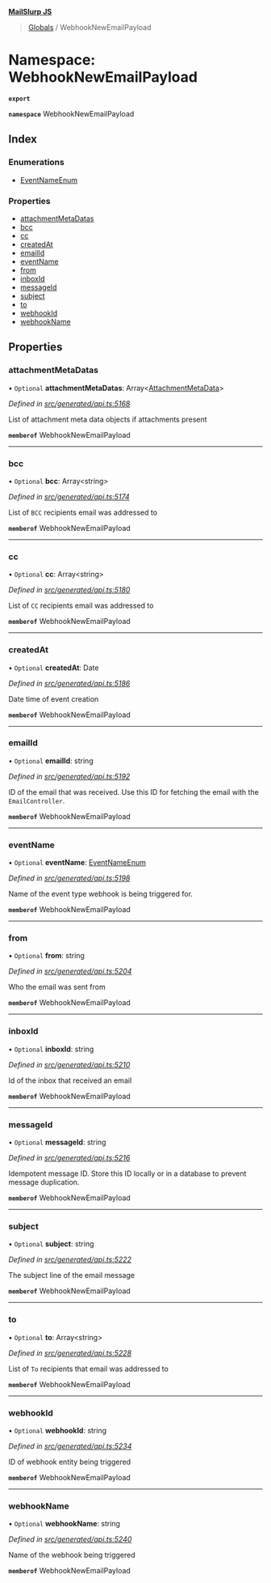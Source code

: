 **[MailSlurp JS](../README.md)**

> [Globals](../README.md) / WebhookNewEmailPayload

# Namespace: WebhookNewEmailPayload

**`export`** 

**`namespace`** WebhookNewEmailPayload

## Index

### Enumerations

* [EventNameEnum](../enums/webhooknewemailpayload.eventnameenum.md)

### Properties

* [attachmentMetaDatas](webhooknewemailpayload.md#attachmentmetadatas)
* [bcc](webhooknewemailpayload.md#bcc)
* [cc](webhooknewemailpayload.md#cc)
* [createdAt](webhooknewemailpayload.md#createdat)
* [emailId](webhooknewemailpayload.md#emailid)
* [eventName](webhooknewemailpayload.md#eventname)
* [from](webhooknewemailpayload.md#from)
* [inboxId](webhooknewemailpayload.md#inboxid)
* [messageId](webhooknewemailpayload.md#messageid)
* [subject](webhooknewemailpayload.md#subject)
* [to](webhooknewemailpayload.md#to)
* [webhookId](webhooknewemailpayload.md#webhookid)
* [webhookName](webhooknewemailpayload.md#webhookname)

## Properties

### attachmentMetaDatas

• `Optional` **attachmentMetaDatas**: Array\<[AttachmentMetaData](../interfaces/attachmentmetadata.md)>

*Defined in [src/generated/api.ts:5168](https://github.com/mailslurp/mailslurp-client/blob/aa918cc/src/generated/api.ts#L5168)*

List of attachment meta data objects if attachments present

**`memberof`** WebhookNewEmailPayload

___

### bcc

• `Optional` **bcc**: Array\<string>

*Defined in [src/generated/api.ts:5174](https://github.com/mailslurp/mailslurp-client/blob/aa918cc/src/generated/api.ts#L5174)*

List of `BCC` recipients email was addressed to

**`memberof`** WebhookNewEmailPayload

___

### cc

• `Optional` **cc**: Array\<string>

*Defined in [src/generated/api.ts:5180](https://github.com/mailslurp/mailslurp-client/blob/aa918cc/src/generated/api.ts#L5180)*

List of `CC` recipients email was addressed to

**`memberof`** WebhookNewEmailPayload

___

### createdAt

• `Optional` **createdAt**: Date

*Defined in [src/generated/api.ts:5186](https://github.com/mailslurp/mailslurp-client/blob/aa918cc/src/generated/api.ts#L5186)*

Date time of event creation

**`memberof`** WebhookNewEmailPayload

___

### emailId

• `Optional` **emailId**: string

*Defined in [src/generated/api.ts:5192](https://github.com/mailslurp/mailslurp-client/blob/aa918cc/src/generated/api.ts#L5192)*

ID of the email that was received. Use this ID for fetching the email with the `EmailController`.

**`memberof`** WebhookNewEmailPayload

___

### eventName

• `Optional` **eventName**: [EventNameEnum](../enums/webhooknewemailpayload.eventnameenum.md)

*Defined in [src/generated/api.ts:5198](https://github.com/mailslurp/mailslurp-client/blob/aa918cc/src/generated/api.ts#L5198)*

Name of the event type webhook is being triggered for.

**`memberof`** WebhookNewEmailPayload

___

### from

• `Optional` **from**: string

*Defined in [src/generated/api.ts:5204](https://github.com/mailslurp/mailslurp-client/blob/aa918cc/src/generated/api.ts#L5204)*

Who the email was sent from

**`memberof`** WebhookNewEmailPayload

___

### inboxId

• `Optional` **inboxId**: string

*Defined in [src/generated/api.ts:5210](https://github.com/mailslurp/mailslurp-client/blob/aa918cc/src/generated/api.ts#L5210)*

Id of the inbox that received an email

**`memberof`** WebhookNewEmailPayload

___

### messageId

• `Optional` **messageId**: string

*Defined in [src/generated/api.ts:5216](https://github.com/mailslurp/mailslurp-client/blob/aa918cc/src/generated/api.ts#L5216)*

Idempotent message ID. Store this ID locally or in a database to prevent message duplication.

**`memberof`** WebhookNewEmailPayload

___

### subject

• `Optional` **subject**: string

*Defined in [src/generated/api.ts:5222](https://github.com/mailslurp/mailslurp-client/blob/aa918cc/src/generated/api.ts#L5222)*

The subject line of the email message

**`memberof`** WebhookNewEmailPayload

___

### to

• `Optional` **to**: Array\<string>

*Defined in [src/generated/api.ts:5228](https://github.com/mailslurp/mailslurp-client/blob/aa918cc/src/generated/api.ts#L5228)*

List of `To` recipients that email was addressed to

**`memberof`** WebhookNewEmailPayload

___

### webhookId

• `Optional` **webhookId**: string

*Defined in [src/generated/api.ts:5234](https://github.com/mailslurp/mailslurp-client/blob/aa918cc/src/generated/api.ts#L5234)*

ID of webhook entity being triggered

**`memberof`** WebhookNewEmailPayload

___

### webhookName

• `Optional` **webhookName**: string

*Defined in [src/generated/api.ts:5240](https://github.com/mailslurp/mailslurp-client/blob/aa918cc/src/generated/api.ts#L5240)*

Name of the webhook being triggered

**`memberof`** WebhookNewEmailPayload
